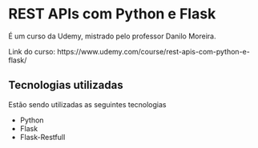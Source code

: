 <h1> REST APIs com Python e Flask </h1> 
<p> É um curso da Udemy, mistrado pelo professor <a href="https://www.linkedin.com/in/odanilomoreira/"  style="text-decoration: none;"> Danilo Moreira. </a> </p>
<p style="text-decoration: none;"> Link do curso: https://www.udemy.com/course/rest-apis-com-python-e-flask/ </p>

## Tecnologias utilizadas
<p> Estão sendo utilizadas as seguintes tecnologias </p>
<ul>
  <li>Python</li>
  <li>Flask</li>
  <li>Flask-Restfull</li>
</ul>
